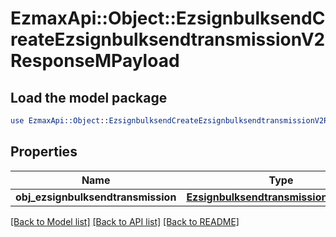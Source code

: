 # EzmaxApi::Object::EzsignbulksendCreateEzsignbulksendtransmissionV2ResponseMPayload

## Load the model package
```perl
use EzmaxApi::Object::EzsignbulksendCreateEzsignbulksendtransmissionV2ResponseMPayload;
```

## Properties
Name | Type | Description | Notes
------------ | ------------- | ------------- | -------------
**obj_ezsignbulksendtransmission** | [**EzsignbulksendtransmissionResponse**](EzsignbulksendtransmissionResponse.md) |  | 

[[Back to Model list]](../README.md#documentation-for-models) [[Back to API list]](../README.md#documentation-for-api-endpoints) [[Back to README]](../README.md)


